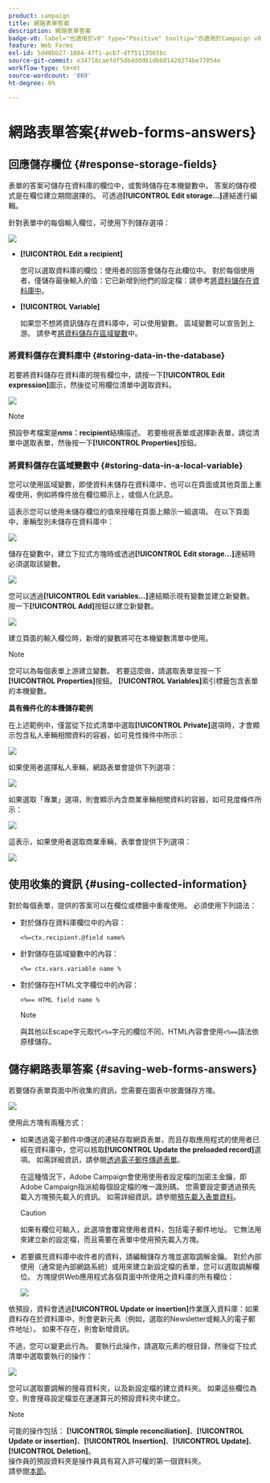 ```yaml
---
product: campaign
title: 網路表單答案
description: 網路表單答案
badge-v8: label="也適用於v8" type="Positive" tooltip="亦適用於Campaign v8"
feature: Web Forms
exl-id: 5d48bb27-1884-47f1-acb7-dff5113565bc
source-git-commit: e34718caefdf5db4ddd61db601420274be77054e
workflow-type: tm+mt
source-wordcount: '869'
ht-degree: 0%

---
```


# 網路表單答案{#web-forms-answers}


## 回應儲存欄位 {#response-storage-fields}

表單的答案可儲存在資料庫的欄位中，或暫時儲存在本機變數中。 答案的儲存模式是在欄位建立期間選擇的。 可透過&#x200B;**[!UICONTROL Edit storage...]**&#x200B;連結進行編輯。

針對表單中的每個輸入欄位，可使用下列儲存選項：

![](assets/s_ncs_admin_survey_select_storage.png)

* **[!UICONTROL Edit a recipient]**

  您可以選取資料庫的欄位：使用者的回答會儲存在此欄位中。 對於每個使用者，僅儲存最後輸入的值：它已新增到他們的設定檔：請參考[將資料儲存在資料庫中](#storing-data-in-the-database)。

* **[!UICONTROL Variable]**

  如果您不想將資訊儲存在資料庫中，可以使用變數。 區域變數可以宣告到上游。 請參考[將資料儲存在區域變數](#storing-data-in-a-local-variable)中。

### 將資料儲存在資料庫中 {#storing-data-in-the-database}

若要將資料儲存在資料庫的現有欄位中，請按一下&#x200B;**[!UICONTROL Edit expression]**&#x200B;圖示，然後從可用欄位清單中選取資料。

![](assets/s_ncs_admin_survey_storage_type1.png)

>[!NOTE]
>
>預設參考檔案是&#x200B;**nms：recipient**&#x200B;結構描述。 若要檢視表單或選擇新表單，請從清單中選取表單，然後按一下&#x200B;**[!UICONTROL Properties]**&#x200B;按鈕。

### 將資料儲存在區域變數中 {#storing-data-in-a-local-variable}

您可以使用區域變數，即使資料未儲存在資料庫中，也可以在頁面或其他頁面上重複使用，例如將條件放在欄位顯示上，或個人化訊息。

這表示您可以使用未儲存欄位的值來授權在頁面上顯示一組選項。 在以下頁面中，車輛型別未儲存在資料庫中：

![](assets/s_ncs_admin_survey_no_storage_variable.png)

儲存在變數中，建立下拉式方塊時或透過&#x200B;**[!UICONTROL Edit storage...]**&#x200B;連結時必須選取該變數。

![](assets/s_ncs_admin_survey_no_storage_variable2.png)

您可以透過&#x200B;**[!UICONTROL Edit variables...]**&#x200B;連結顯示現有變數並建立新變數。 按一下&#x200B;**[!UICONTROL Add]**&#x200B;按鈕以建立新變數。

![](assets/s_ncs_admin_survey_add_a_variable.png)

建立頁面的輸入欄位時，新增的變數將可在本機變數清單中使用。

>[!NOTE]
>
>您可以為每個表單上游建立變數。 若要這麼做，請選取表單並按一下&#x200B;**[!UICONTROL Properties]**&#x200B;按鈕。 **[!UICONTROL Variables]**&#x200B;索引標籤包含表單的本機變數。

**具有條件化的本機儲存範例**

在上述範例中，僅當從下拉式清單中選取&#x200B;**[!UICONTROL Private]**&#x200B;選項時，才會顯示包含私人車輛相關資料的容器，如可見性條件中所示：

![](assets/s_ncs_admin_survey_add_a_condition.png)

如果使用者選擇私人車輛，網路表單會提供下列選項：

![](assets/s_ncs_admin_survey_no_storage_conda.png)

如果選取「專業」選項，則會顯示內含商業車輛相關資料的容器，如可見度條件所示：

![](assets/s_ncs_admin_survey_view_a_condition.png)

這表示，如果使用者選取商業車輛，表單會提供下列選項：

![](assets/s_ncs_admin_survey_no_storage_condb.png)

## 使用收集的資訊 {#using-collected-information}

對於每個表單，提供的答案可以在欄位或標籤中重複使用。 必須使用下列語法：

* 對於儲存在資料庫欄位中的內容：

  ```
  <%=ctx.recipient.@field name%
  ```

* 針對儲存在區域變數中的內容：

  ```
  <%= ctx.vars.variable name %
  ```

* 對於儲存在HTML文字欄位中的內容：

  ```
  <%== HTML field name %
  ```

  >[!NOTE]
  >
  >與其他以Escape字元取代`<%=`字元的欄位不同，HTML內容會使用`<%==`語法依原樣儲存。

## 儲存網路表單答案 {#saving-web-forms-answers}

若要儲存表單頁面中所收集的資訊，您需要在圖表中放置儲存方塊。

![](assets/s_ncs_admin_survey_save_box.png)

使用此方塊有兩種方式：

* 如果透過電子郵件中傳送的連結存取網頁表單，而且存取應用程式的使用者已經在資料庫中，您可以核取&#x200B;**[!UICONTROL Update the preloaded record]**&#x200B;選項。 如需詳細資訊，請參閱[透過電子郵件傳遞表單](publishing-a-web-form.md#delivering-a-form-via-email)。

  在這種情況下，Adobe Campaign會使用使用者設定檔的加密主金鑰，即Adobe Campaign指派給每個設定檔的唯一識別碼。 您需要設定要透過預先載入方塊預先載入的資訊。 如需詳細資訊，請參閱[預先載入表單資料](publishing-a-web-form.md#pre-loading-the-form-data)。

  >[!CAUTION]
  >
  >如果有欄位可輸入，此選項會覆寫使用者資料，包括電子郵件地址。 它無法用來建立新的設定檔，而且需要在表單中使用預先載入方塊。

* 若要擴充資料庫中收件者的資料，請編輯儲存方塊並選取調解金鑰。 對於內部使用（通常是內部網路系統）或用來建立新設定檔的表單，您可以選取調解欄位。 方塊提供Web應用程式各個頁面中所使用之資料庫的所有欄位：

  ![](assets/s_ncs_admin_survey_save_box_edit.png)

依預設，資料會透過&#x200B;**[!UICONTROL Update or insertion]**&#x200B;作業匯入資料庫：如果資料存在於資料庫中，則會更新元素（例如，選取的Newsletter或輸入的電子郵件地址）。 如果不存在，則會新增資訊。

不過，您可以變更此行為。 要執行此操作，請選取元素的根目錄，然後從下拉式清單中選取要執行的操作：

![](assets/s_ncs_admin_survey_save_operation.png)

您可以選取要調解的搜尋資料夾，以及新設定檔的建立資料夾。 如果這些欄位為空，則會搜尋設定檔並在運運算元的預設資料夾中建立。

>[!NOTE]
>
>可能的操作包括： **[!UICONTROL Simple reconciliation]**、**[!UICONTROL Update or insertion]**、**[!UICONTROL Insertion]**、**[!UICONTROL Update]**、**[!UICONTROL Deletion]**。\
>操作員的預設資料夾是操作員具有寫入許可權的第一個資料夾。\
>請參閱[本節](../../platform/using/access-management.md)。
